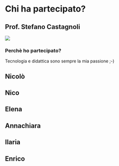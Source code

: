 # Chi ha partecipato?
## Prof. Stefano Castagnoli

![](img/persone/scastagnoli2019.jpg)

### Perchè ho partecipato?

Tecnologia e didattica sono sempre la mia passione ;-)

## Nicolò

## Nico

## Elena

## Annachiara

## Ilaria

## Enrico
